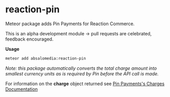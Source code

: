 reaction-pin
=============

Meteor package adds Pin Payments for Reaction Commerce.

This is an alpha development module -> pull requests are celebrated, feedback encouraged.

**Usage**
```bash
meteor add absalomedia:reaction-pin
```
*Note: this package automatically converts the total charge amount into smallest currency units as is required by Pin before the API call is made.*

For information on the **charge** object returned see [Pin Payments's Charges Documentation](https://pin.net.au/docs/api/charges)
